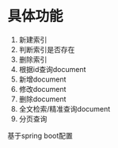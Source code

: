 # 具体功能
1. 新建索引
2. 判断索引是否存在
3. 删除索引
4. 根据id查询document
5. 新增document
6. 修改document
7. 删除document
8. 全文检索/精准查询document
9. 分页查询

基于spring boot配置
